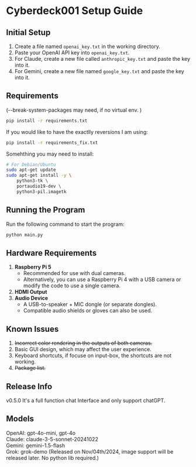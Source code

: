 # Cyberdeck001 Setup Guide

## Initial Setup

1. Create a file named `openai_key.txt` in the working directory.
2. Paste your OpenAI API key into `openai_key.txt`.  
3. For Claude, create a new file called `anthropic_key.txt` and paste the key into it.  
4. For Gemini, create a new file named `google_key.txt` and paste the key into it.  

## Requirements  
(--break-system-packages may need, if no virtual env. )  

```bash  
pip install -r requirements.txt  
```  
  
If you would like to have the exactlly reversions I am using:  
  
```bash  
pip install -r requirements_fix.txt  
```  

Somehthing you may need to install:  

```bash  
# For Debian/Ubuntu
sudo apt-get update
sudo apt-get install -y \
    python3-tk \
    portaudio19-dev \
    python3-pil.imagetk
```  


## Running the Program

Run the following command to start the program:
```bash
python main.py
```

## Hardware Requirements

1. **Raspberry Pi 5**  
   - Recommended for use with dual cameras.  
   - Alternatively, you can use a Raspberry Pi 4 with a USB camera or modify the code to use a single camera.
2. **HDMI Output**
3. **Audio Device**  
   - A USB-to-speaker + MIC dongle (or separate dongles).
   - Compatible audio shields or gloves can also be used.

## Known Issues

1. ~~Incorrect color rendering in the outputs of both cameras.~~
2. Basic GUI design, which may affect the user experience.
3. Keyboard shortcuts, if focuse on input-box, the shortcuts are not working.  
4. ~~Package list.~~  

## Release Info  
v0.5.0  It's a full function chat Interface and only support chatGPT.  

## Models  
OpenAI:  gpt-4o-mini, gpt-4o  
Claude:  claude-3-5-sonnet-20241022  
Gemini:  gemini-1.5-flash  
Grok:  grok-demo  (Released on Nov/04th/2024, image support will be released later. No python lib required.)



